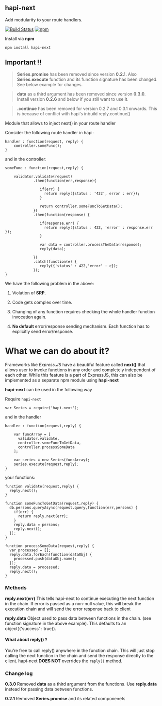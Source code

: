 ## hapi-next             

Add modularity to your route handlers.

[![Build Status](https://travis-ci.org/Pranay92/hapi-next.svg?branch=master)](https://travis-ci.org/Pranay92/hapi-next) [![npm](https://img.shields.io/npm/dt/hapi-next.svg)](https://www.npmjs.com/package/hapi-next)

Install via **npm**

`npm install hapi-next`


## Important !!

> **Series.promise** has been removed since version **0.2.1**. Also **Series.execute** function and its function signature has been changed. See below example for changes.

> **data** as a third argument has been removed since version **0.3.0**. Install version **0.2.6** and below if you still want to use it.

> **.continue** has been removed for version 0.2.7 and 0.3.1 onwards. This is because of conflict with hapi's inbuild reply.continue() 

Module that allows to inject next() in your route handler

Consider the following route handler in hapi:

```
handler : function(request, reply) {
    controller.someFunc();
}
```


and in the controller: 

```
someFunc : function(request,reply) {

    validator.validate(request) 
             .then(function(err,response){
             
                if(err) {
                  return reply({status : '422', error : err});
                }
                
                return controller.someFuncToGetData();
             })
             .then(function(response) {
                
                if(response.err) {
                  return reply({status : 422, 'error' : response.err });
                }
                
                var data = controller.processTheData(response);
                reply(data);
                
             })
             .catch(function(e) {
                reply({'status' : 422,'error' : e});
             });
}
```

We have the following problem in the above:

1. Violation of **SRP**.

2. Code gets complex over time. 

3. Changing of any function requires checking the whole handler function invocation again.

4. **No default** error/response sending mechanism. Each function has to explicitly send error/response.


# What we can do about it?

Frameworks like *Express.JS* have a beautiful feature called **next()** that allows user to invoke functions in any order and completely independent of each other. While this feature is a part of ExpressJS, this can also be implemented as a separate npm module using **hapi-next**


**hapi-next** can be used in the following way

Require `hapi-next`
```
var Series = require('hapi-next');
```

and in the handler

```
handler : function(request,reply) {
    
    var funcArray = [
      validator.validate,
      controller.someFuncToGetData,
      controller.processSomeData
    ];
    
    var series = new Series(funcArray);
    series.execute(request,reply);
}

```

your functions:

```
function validate(request,reply) {
  reply.next();
}

function someFuncToGetData(request,reply) {
  db.persons.queryAsync(request.query,function(err,persons) {
    if(err) {
      return reply.next(err);
    }
    reply.data = persons;
    reply.next();
  });
}

function processSomeData(request,reply) {
  var processed = [];
  reply.data.forEach(function(dataObj) {
    processed.push(dataObj.name);
  });
  reply.data = processed;
  reply.next();
}
```

### Methods

**reply.next(err)**  This tells hapi-next to continue executing the next function in the chain. If error is passed as a non-null value, this will break the execution chain and will send the error response back to client

**reply.data** Object used to pass data between functions in the chain. (see function signature in the above example). This defaults to an object({'success' : true}). 

#### What about reply() ?

You're free to call reply() anywhere in the function chain. This will just stop calling the next function in the chain and send the response directly to the client. hapi-next **DOES NOT** overrides the `reply()` method. 

### Change log

**0.3.0** Removed **data** as a third argument from the functions. Use **reply.data** instead for passing data between functions.

**0.2.1** Removed **Series.promise** and its related componenets




